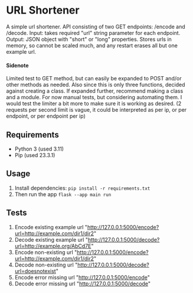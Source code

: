 # URL Shortener

A simple url shortener. API consisting of two GET endpoints: /encode and /decode.
Input: takes required "url" string parameter for each endpoint.
Output: JSON object with "short" or "long" properties.
Stores urls in memory, so cannot be scaled much, and any restart erases all but one example url.

#### Sidenote
Limited test to GET method, but can easily be expanded to POST and/or other methods as needed.
Also since this is only three functions, decided against creating a class.
If expanded further, recommend making a class and a module. For now manual tests, but considering automating them.
I would test the limiter a bit more to make sure it is working as desired. (2 requests per second limit is vague, it could be interpreted as per ip, or per endpoint, or per endpoint per ip)

## Requirements
- Python 3 (used 3.11)
- Pip (used 23.3.1)

## Usage
1. Install dependencies: `pip install -r requirements.txt`
1. Then run the app `flask --app main run`

## Tests
1. Encode existing example url "http://127.0.0.1:5000/encode?url=http://example.com/dir1/dir2"
1. Decode existing example url "http://127.0.0.1:5000/decode?url=http://example.org/AbCd7E"
1. Encode non-existing url "http://127.0.0.1:5000/encode?url=http://example.com/dir1/dir2"
1. Decode non-existing url "http://127.0.0.1:5000/decode?url=doesnotexist"
1. Encode error missing url "http://127.0.0.1:5000/encode"
1. Decode error missing url "http://127.0.0.1:5000/decode"
